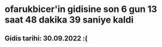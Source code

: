 # ofarukbicer'in gidisine son 6 gun 13 saat 48 dakika 39 saniye kaldi

## Gidis tarihi: 30.09.2022 :(